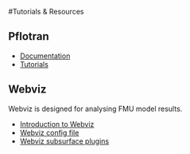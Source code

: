 #Tutorials & Resources

## Pflotran

- [Documentation](https://docs.opengosim.com/)
- [Tutorials](https://docs.opengosim.com/tutorial/tutorials/)


## Webviz

Webviz is designed for analysing FMU model results.

- [Introduction to Webviz](https://equinor.github.io/webviz-subsurface/#/)
- [Webviz config file](https://webviz-subsurface-example.azurewebsites.net/how-was-this-made-yaml-config-file)
- [Webviz subsurface plugins](https://equinor.github.io/webviz-subsurface/#/webviz-subsurface)